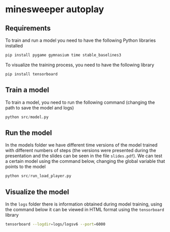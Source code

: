 # minesweeper autoplay

## Requirements
To train and run a model you need to have the following Python libraries installed
```python
pip install pygame gymnasium time stable_baselines3
```

To visualize the training process, you need to have the following library
```bash
pip install tensorboard
```

## Train a model
To train a model, you need to run the following command (changing the path to save the model and logs)

```python
python src/model.py
```

## Run the model
In the models folder we have different time versions of the model trained with different numbers of steps (the versions were presented during the presentation and the slides can be seen in the file ```slides.pdf```). We can test a certain model using the command below, changing the global variable that points to the model

```python
python src/run_load_player.py
```

## Visualize the model
In the `logs` folder there is information obtained during model training, using the command below it can be viewed in HTML format using the ```tensorboard``` library

```bash
tensorboard --logdir=logs/logsv6 --port=6000
```
